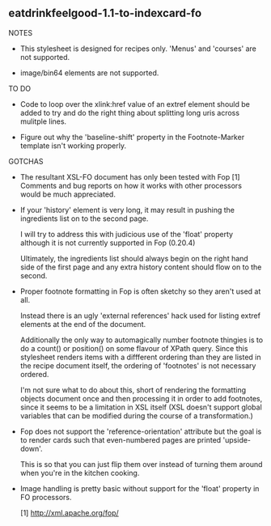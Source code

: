 eatdrinkfeelgood-1.1-to-indexcard-fo
--

NOTES

- This stylesheet is designed for recipes only. 'Menus' and 'courses'
  are not supported.

- image/bin64 elements are not supported.

TO DO

- Code to loop over the xlink:href value of an extref element should be
  added to try and do the right thing about splitting long uris across 
  mulitple lines.

- Figure out why the 'baseline-shift' property in the Footnote-Marker
  template isn't working properly.

GOTCHAS

- The resultant XSL-FO document has only been tested with Fop [1]
  Comments and bug reports on how it works with other processors
  would be much appreciated.

- If your 'history' element is very long, it may result in pushing the
  ingredients list on to the second page. 

  I will try to address this with judicious use of the 'float'
  property although it is not currently supported in Fop (0.20.4)

  Ultimately, the ingredients list should always begin on the right 
  hand side of the first page and any extra history content should 
  flow on to the second.

- Proper footnote formatting in Fop is often sketchy so they aren't used
  at all. 

  Instead there is an ugly 'external references' hack used for listing 
  extref elements at the end of the document.

  Additionally the only way to automagically number footnote thingies is 
  to do a count() or position() on some flavour of XPath query. Since this 
  stylesheet renders items with a diffferent ordering than they are listed 
  in the recipe document itself, the ordering of 'footnotes' is not 
  necessary ordered. 

  I'm not sure what to do about this, short of rendering the formatting objects
  document once and then processing it in order to add footnotes, since it seems 
  to be a limitation in XSL itself (XSL doesn't support global variables that 
  can be modified during the course of a transformation.)

- Fop does not support the 'reference-orientation' attribute but the goal
  is to render cards such that even-numbered pages are printed 'upside-down'.

  This is so that you can just flip them over instead of turning them
  around when you're in the kitchen cooking.

- Image handling is pretty basic without support for the 'float'
  property in FO processors.

  [1] http://xml.apache.org/fop/ 


